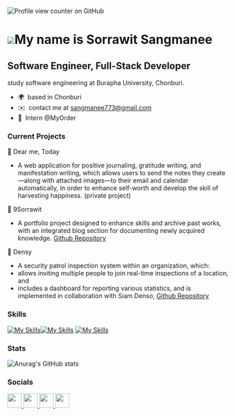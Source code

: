 ![Profile view counter on GitHub](https://komarev.com/ghpvc/?username=sorrawit2546)

![](https://user-images.githubusercontent.com/18350557/176309783-0785949b-9127-417c-8b55-ab5a4333674e.gif)My name is Sorrawit Sangmanee
==========================================================================================================================================

Software Engineer, Full-Stack Developer
------------------------------------------

study software engineering at Burapha University, Chonburi.

* 🌍  based in Chonburi
* ✉️  contact me at [sangmanee773@gmail.com](mailto:sangmanee773@gmail.com)
* 🧠  Intern @MyOrder

### Current Projects
📝 Dear me, Today

- A web application for positive journaling, gratitude writing, and manifestation writing, which allows users to send the notes they create—along with attached images—to their email and calendar automatically, in order to enhance self-worth and develop the skill of harvesting happiness.
(private project)

📝 9Sorrawit

- A portfolio project designed to enhance skills and archive past works, with an integrated blog section for documenting newly acquired knowledge.
[Github Repository](https://github.com/sorrawit2546/9Sorrawit)

📝 Densy

- A security patrol inspection system within an organization, which:
- allows inviting multiple people to join real-time inspections of a location, and
- includes a dashboard for reporting various statistics, and is implemented in collaboration with Siam Denso, [Github Repository](https://github.com/TheerapatPooh/TEAM6-DENSY)

### Skills


[![My Skills](https://skillicons.dev/icons?i=js,ts,html,css)](https://skillicons.dev)[![My Skills](https://skillicons.dev/icons?i=java,nodejs,figma,git,docker,kubernetes,jest,nestjs&theme=light)](https://skillicons.dev) 
[![My Skills](https://skillicons.dev/icons?i=aws,react,&perline=3)](https://skillicons.dev)

### Stats
![Anurag's GitHub stats](https://github-readme-stats.vercel.app/api?username=sorrawit2546&show_icons=true&theme=transparent)


### Socials

<p align="left"> <a href="https://www.github.com/sorrawit2546" target="_blank" rel="noreferrer"> <picture> <source media="(prefers-color-scheme: dark)" srcset="https://raw.githubusercontent.com/danielcranney/readme-generator/main/public/icons/socials/github-dark.svg" /> <source media="(prefers-color-scheme: light)" srcset="https://raw.githubusercontent.com/danielcranney/readme-generator/main/public/icons/socials/github.svg" /> <img src="https://raw.githubusercontent.com/danielcranney/readme-generator/main/public/icons/socials/github.svg" width="32" height="32" /> </picture> </a> <a href="https://www.linkedin.com/in/sorrawit-sangmanee-8711b7210/?originalSubdomain=th" target="_blank" rel="noreferrer"> <picture> <source media="(prefers-color-scheme: dark)" srcset="https://raw.githubusercontent.com/danielcranney/readme-generator/main/public/icons/socials/linkedin-dark.svg" /> <source media="(prefers-color-scheme: light)" srcset="https://raw.githubusercontent.com/danielcranney/readme-generator/main/public/icons/socials/linkedin.svg" /> <img src="https://raw.githubusercontent.com/danielcranney/readme-generator/main/public/icons/socials/linkedin.svg" width="32" height="32" /> </picture> </a> <a href="http://www.medium.com/@sangmanee773" target="_blank" rel="noreferrer"> <picture> <source media="(prefers-color-scheme: dark)" srcset="https://raw.githubusercontent.com/danielcranney/readme-generator/main/public/icons/socials/medium-dark.svg" /> <source media="(prefers-color-scheme: light)" srcset="https://raw.githubusercontent.com/danielcranney/readme-generator/main/public/icons/socials/medium.svg" /> <img src="https://raw.githubusercontent.com/danielcranney/readme-generator/main/public/icons/socials/medium.svg" width="32" height="32" /> </picture> </a> <a href="https://www.youtube.com/@hiddenpeaceplace" target="_blank" rel="noreferrer"> <picture> <source media="(prefers-color-scheme: dark)" srcset="https://raw.githubusercontent.com/danielcranney/readme-generator/main/public/icons/socials/youtube-dark.svg" /> <source media="(prefers-color-scheme: light)" srcset="https://raw.githubusercontent.com/danielcranney/readme-generator/main/public/icons/socials/youtube.svg" /> <img src="https://raw.githubusercontent.com/danielcranney/readme-generator/main/public/icons/socials/youtube.svg" width="32" height="32" /> </picture> </a></p>
